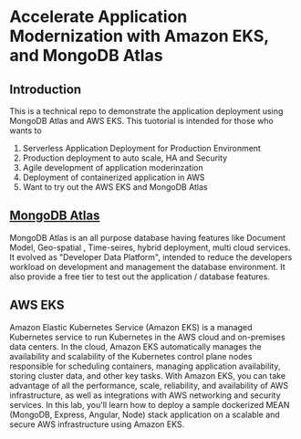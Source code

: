 # Accelerate Application Modernization with Amazon EKS, and MongoDB Atlas

## Introduction

This is a technical repo to demonstrate the application deployment using MongoDB Atlas and AWS EKS. This tuotorial is intended for those who wants to

1. Serverless Application Deployment for Production Environment
2. Production deployment to auto scale, HA and Security
3. Agile development of application moderinzation
4. Deployment of containerized application in AWS
5. Want to try out the AWS EKS and MongoDB Atlas

## [MongoDB Atlas](https://www.mongodb.com/atlas)
MongoDB Atlas is an all purpose database having features like Document Model, Geo-spatial , Time-seires, hybrid deployment, multi cloud services. It evolved as "Developer Data Platform", intended to reduce the developers workload on development and management the database environment. It also provide a free tier to test out the application / database features.

## AWS EKS
Amazon Elastic Kubernetes Service (Amazon EKS) is a managed Kubernetes service to run Kubernetes in the AWS cloud and on-premises data centers. In the cloud, Amazon EKS automatically manages the availability and scalability of the Kubernetes control plane nodes responsible for scheduling containers, managing application availability, storing cluster data, and other key tasks. With Amazon EKS, you can take advantage of all the performance, scale, reliability, and availability of AWS infrastructure, as well as integrations with AWS networking and security services. In this lab, you'll learn how to deploy a sample dockerized MEAN (MongoDB, Express, Angular, Node) stack application on a scalable and secure AWS infrastructure using Amazon EKS.
